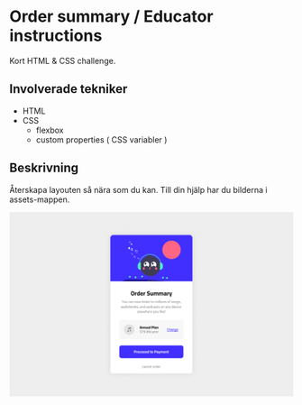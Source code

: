 # Order summary / Educator instructions

Kort HTML & CSS challenge.

## Involverade tekniker

- HTML
- CSS
  - flexbox
  - custom properties ( CSS variabler )

## Beskrivning

Återskapa layouten så nära som du kan. Till din hjälp har du bilderna i assets-mappen.

![screen](./screen.png)
